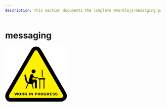 ```yaml
---
description: This section documents the complete @marblejs/messaging package API.
---
```


# messaging

![Soon...](../../../.gitbook/assets/in_progress.png)

